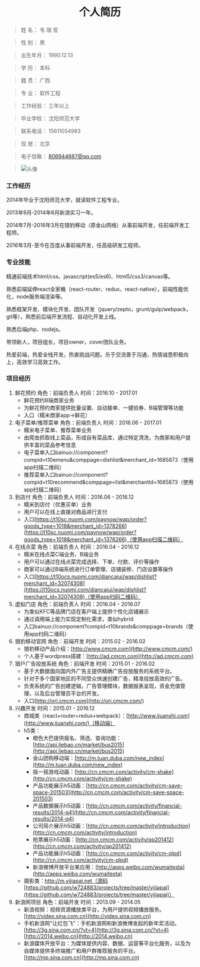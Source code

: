 
# <div align=center><center>**个人简历**</center></div>



>姓    名：  韦 瑞 哲

>性    别：  男	 

>出生年月：  1990.12.13

>学    历：  本科

>籍    贯：  广西

>专    业：  软件工程

>工作经验：  三年以上

>毕业学校：  沈阳师范大学

>联系电话：  15611054983

>现    居：  北京

>电子信箱：  806944687@qq.com

>![头像](https://raw.githubusercontent.com/w724883/learn/master/head.jpg)


### **工作经历**

2014年毕业于沈阳师范大学，就读软件工程专业。

2013年9月-2014年6月新浪实习一年。

2014年7月-2016年3月在猎豹移动（原金山网络）从事前端开发，任前端开发工程师。

2016年3月-至今在百度从事前端开发，任高级研发工程师。
		

### **专业技能**

精通前端技术html/css、javascript(es5/es6)、html5/css3/canvas等。

熟悉前端延伸react全家桶（react-router、redux、react-native），前端性能优化，node服务端渲染等。

熟悉框架开发、模块化开发、团队开发（jquery/zepto，grunt/gulp/webpack，git等），熟悉前后端开发流程、自动化开发上线。

熟悉后端php、nodejs。

带领新人，项目组长，项目owner，cover团队业务。

热爱前端，热爱全栈开发，热衷挑战问题。乐于交流善于沟通，热情诚恳积极向上，高效学习高效工作。


### **项目经历**

 1. 鲜花预约
    角色：前端负责人
    时间：2016.10 - 2017.01
    - 鲜花预约B端商家业务
    - 为鲜花预约商家提供批量设置、自动接单、一键验券、B端管理等功能
    - 入口（糯米商家app->鲜花）
 2. 电子菜单/推荐菜单
    角色：前端负责人
    时间：2016.06 - 2017.01
    - 糯米电子菜单、推荐菜单业务
    - 由爬虫抓取线上菜品，形成自有菜品库，通过特定清洗，为商家和用户提供丰富的菜品参考信息
    - 电子菜单入口bainuo://component?compid=t10emenu&comppage=dishlist&merchant_id=1685873（使用app扫描二维码）
    - 推荐菜单入口bainuo://component?compid=t10recommend&comppage=list&merchantId=1685873（使用app扫描二维码）
 3. 到店付
    角色：前端负责人
    时间：2016.06 - 2016.12
    - 糯米到店付（优惠买单）业务
    - 用户可以在线上直接对商品进行支付
    - 入口[https://t10sc.nuomi.com/paynow/wap/order?goods_type=1018&merchant_id=1378266](https://t10sc.nuomi.com/paynow/wap/order?goods_type=1018&merchant_id=1378266)（使用app扫描二维码）
 4. 在线点菜
    角色：前端负责人
    时间：2016.04 - 2016.12
    - 糯米在线点菜C端业务、B端业务
    - 用户可以通过在线点菜完成选择、下单、付款、评价等操作
    - 商家可以通过B端系统进行订单管理、店铺装修、门店设置等操作
    - 入口[https://t10ocs.nuomi.com/diancaiui/wap/dishlist?merchant_id=32074308](https://t10ocs.nuomi.com/diancaiui/wap/dishlist?merchant_id=32074308)（使用app扫码二维码）
 5. 虚拟门店
    角色：前端负责人
    时间：2016.04 - 2016.07
    - 为类似KFC等品牌门店在客户端上提供个性化店铺展示
    - 通过调用端上能力实现定制化需求，类似hybrid
    - 入口bainuo://component?compid=t10brands&comppage=brands（使用app扫码二维码）
 6. 猎豹移动官网
    角色：前端开发
    时间：2015.02 - 2016.02
    - 猎豹移动产品介绍：[http://www.cmcm.com](http://www.cmcm.com/)
    - 个人基于wordpress搭建：[http://ad.cmcm.com](http://ad.cmcm.com)
 7. 猎户广告投放系统
    角色：前端开发
    时间：2015.01 - 2016.02
    - 基于大数据面向国内外广告主提供精确广告投放服务的系统平台。
    - 针对于多个国家地区的不同受众快速创建广告，精准投放高效的广告。
    - 负责系统的广告创建逻辑，广告管理模块，数据报表呈现，资金充值管理，以及后台管理员平台的开发。
    - 入口[http://ori.cmcm.com](http://ori.cmcm.com/)
 8. 兴趣开发
    时间：2015.01 - 2016.12
    - 商城类（react+router+redux+webpack）：[http://www.ijuanshi.com](http://www.ijuanshi.com/)（移动端）
    - h5类：
        * 橙色大巴提供报名、筛选、查询功能：[http://api.liebao.cn/market/bus2015](http://api.liebao.cn/market/bus2015)
        * 金山团购移动端：[http://m.tuan.duba.com/new_index](http://m.tuan.duba.com/new_index)
        * 摇一摇游戏动画：[http://cn.cmcm.com/activity/cm-shake](http://cn.cmcm.com/activity/cm-shake)
        * 产品功能展示h5动画：[http://cn.cmcm.com/activity/cm-save-space-201503](http://cn.cmcm.com/activity/cm-save-space-201503)
        * 产品数据展示h5动画：[http://cn.cmcm.com/activity/financial-results/2014-q4](http://cn.cmcm.com/activity/financial-results/2014-q4)
        * 公司简介展示h5动画：[http://cn.cmcm.com/activity/introduction](http://cn.cmcm.com/activity/introduction)
        * 抢票展示h5动画：[http://cn.cmcm.com/activity/qp201412](http://cn.cmcm.com/activity/qp201412)
        * 产品功能展示h5动画：[http://cn.cmcm.com/activity/cm-qlpd](http://cn.cmcm.com/activity/cm-qlpd)
        * 新浪微博开放平台某应用：[http://apps.weibo.com/wumaitesta](http://apps.weibo.com/wumaitesta)
    - 摄影类：http://m.yijiapai.net（源码[https://github.com/w724883/projects/tree/master/yijiapai](https://github.com/w724883/projects/tree/master/yijiapai)）
 9. 新浪网项目
    角色：前端开发
    时间：2013.09 - 2014.05
    - 新浪视频：视频资源播放类平台，为用户提供视频播放服务。[http://video.sina.com.cn](http://video.sina.com.cn)
    - 手机新浪网“让红包飞”：手机新浪网和新浪微博发起的新年奖活动。[http://3g.sina.com.cn/?vt=4](http://3g.sina.com.cn/?vt=4) [http://2014.weibo.cn](http://2014.weibo.cn)
    - 新浪媒体开放平台：为媒体提供内容、数据、运营等平台化服务，以及为自媒体提供多终端推广和用户群推荐服务的平台。[http://mp.sina.com.cn](http://mp.sina.com.cn)
